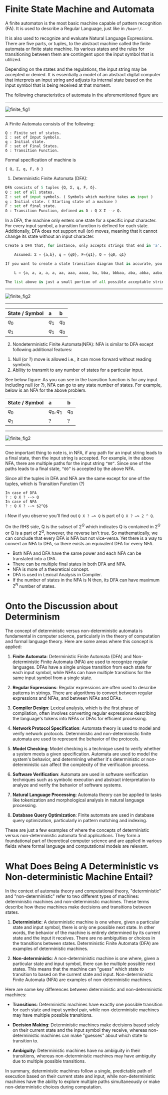# Finite State Machine and Automata

A finite automaton is the most basic machine capable of pattern recognition (FA). It is used to describe a Regular Language, just like in `/baa+!/`.

It is also used to recognize and evaluate Natural Language Expressions. There are five parts, or tuples, to the abstract machine called the finite automata or finite state machine. Its various states and the rules for transitioning between them are contingent upon the input symbol that is utilized.

Depending on the states and the regulations, the input string may be accepted or denied. It is essentially a model of an abstract digital computer that interprets an input string and adjusts its internal state based on the input symbol that is being received at that moment.

The following characteristics of automata in the aforementioned figure are

---

![finite_fig1](../extras/finite_automata/fig1.png)

---

A Finite Automata consists of the following:

```
Q : Finite set of states.       
Σ : set of Input Symbols.       
q : Initial state.       
F : set of Final States.       
δ : Transition Function.

```

Formal specification of machine is

```
{ Q, Σ, q, F, δ }

```

1. Deterministic Finite Automata (DFA):

```python
DFA consists of 5 tuples {Q, Σ, q, F, δ}.
Q : set of all states.
Σ : set of input symbols. ( Symbols which machine takes as input )
q : Initial state. ( Starting state of a machine )
F : set of final state.
δ : Transition Function, defined as δ : Q X Σ --> Q.

```

In a DFA, the machine only enters one state for a specific input character. For every input symbol, a transition function is defined for each state. Additionally, DFA does not support null (or) moves, meaning that it cannot change its state without an input character.

```python
Create a DFA that, for instance, only accepts strings that end in 'a'.

    Assumed: Σ = {a,b}, q = {q0}, F={q1}, Q = {q0, q1}

If you want to create a state transition diagram that is accurate, you should first take into account a language set of all the potential acceptable strings.

    L = {a, a, a, a, a, aa, aaa, aaaa, ba, bba, bbbaa, aba, abba, aaba, abaa}

The list above is just a small portion of all possible acceptable strings; there are many other strings that contain the letters "a" and "b".
```

---

![finite_fig2](../extras/finite_automata/fig2.png)

---



| State / Symbol | a             | b       |
| :------------- | :------------ | :------ |
| $q_0$          | ${q_1}$       | $q_0$   |
| $q_1$          | ${q_1}$       | $q_0$   |




2) Nondeterministic Finite Automata(NFA): NFA is similar to DFA except following additional features:

1. Null (or ?) move is allowed i.e., it can move forward without reading symbols.
2. Ability to transmit to any number of states for a particular input.




See below figure:
    As you can see in the transition function is for any input including null (or ?), NFA can go to any state number of states. For example, below is an NFA for the above problem.

| State / Symbol | a             | b       |
| :------------- | :------------ | :------ |
| $q_0$          | ${q_0,q_1}$   | $q_0$   |
| $q_1$          | ?             | ?       |

---

![finite_fig2](../extras/finite_automata/fig3.png)

---

One important thing to note is, in NFA, if any path for an input string leads to a final state, then the input string is accepted. For example, in the above NFA, there are multiple paths for the input string `“00”`. Since one of the paths leads to a final state, `“00”` is accepted by the above NFA.

Since all the tuples in DFA and NFA are the same except for one of the tuples, which is Transition Function (?)

```
In case of DFA
? : Q X ? --> Q
In case of NFA
? : Q X ? --> $2^Q$  
```

ℹ️ Now if you observe you’ll find out `Q X ? –> Q` is part of `Q X ? –> 2 ^ Q`.

On the RHS side, Q is the subset of $2^Q$ which indicates Q is contained in $2^Q$ or Q is a part of $2^Q$, however, the reverse isn’t true. So mathematically, we can conclude that every DFA is NFA but not vice-versa. Yet there is a way to convert an NFA to DFA, so there exists an equivalent DFA for every NFA.

- Both NFA and DFA have the same power and each NFA can be translated into a DFA.
- There can be multiple final states in both DFA and NFA.
- NFA is more of a theoretical concept.
- DFA is used in Lexical Analysis in Compiler.
- If the number of states in the NFA is N then, its DFA can have maximum $2^N$ number of states.


# Onto the Discussion about Determinism

The concept of deterministic versus non-deterministic automata is fundamental in computer science, particularly in the theory of computation and formal language theory. Here are some areas where this concept is applied:

1. **Finite Automata**: Deterministic Finite Automata (DFA) and Non-deterministic Finite Automata (NFA) are used to recognize regular languages. DFAs have a single unique transition from each state for each input symbol, while NFAs can have multiple transitions for the same input symbol from a single state.

2. **Regular Expressions**: Regular expressions are often used to describe patterns in strings. There are algorithms to convert between regular expressions and NFAs, and between NFAs and DFAs.

3. **Compiler Design**: Lexical analysis, which is the first phase of compilation, often involves converting regular expressions describing the language's tokens into NFAs or DFAs for efficient processing.

4. **Network Protocol Specification**: Automata theory is used to model and verify network protocols. Deterministic and non-deterministic finite automata are used to represent the behavior of the protocols.

5. **Model Checking**: Model checking is a technique used to verify whether a system meets a given specification. Automata are used to model the system's behavior, and determining whether it's deterministic or non-deterministic can affect the complexity of the verification process.

6. **Software Verification**: Automata are used in software verification techniques such as symbolic execution and abstract interpretation to analyze and verify the behavior of software systems.

7. **Natural Language Processing**: Automata theory can be applied to tasks like tokenization and morphological analysis in natural language processing.

8. **Database Query Optimization**: Finite automata are used in database query optimization, particularly in pattern matching and indexing.

These are just a few examples of where the concepts of deterministic versus non-deterministic automata find applications. They form a foundational part of theoretical computer science and are applied in various fields where formal language and computational models are relevant.


# What Does Being A Deterministic vs Non-deterministic Machine Entail?

In the context of automata theory and computational theory, "deterministic" and "non-deterministic" refer to two different types of machines: deterministic machines and non-deterministic machines. These terms describe how these machines make decisions and transitions between states.

1. **Deterministic**: A deterministic machine is one where, given a particular state and input symbol, there is only one possible next state. In other words, the behavior of the machine is entirely determined by its current state and the input it receives. There are no ambiguities or choices in the transitions between states. Deterministic Finite Automata (DFA) are examples of deterministic machines.

2. **Non-deterministic**: A non-deterministic machine is one where, given a particular state and input symbol, there can be multiple possible next states. This means that the machine can "guess" which state to transition to based on the current state and input. Non-deterministic Finite Automata (NFA) are examples of non-deterministic machines.

Here are some key differences between deterministic and non-deterministic machines:

- **Transitions**: Deterministic machines have exactly one possible transition for each state and input symbol pair, while non-deterministic machines may have multiple possible transitions.

- **Decision Making**: Deterministic machines make decisions based solely on their current state and the input symbol they receive, whereas non-deterministic machines can make "guesses" about which state to transition to.

- **Ambiguity**: Deterministic machines have no ambiguity in their transitions, whereas non-deterministic machines may have ambiguity due to multiple possible transitions.

In summary, deterministic machines follow a single, predictable path of execution based on their current state and input, while non-deterministic machines have the ability to explore multiple paths simultaneously or make non-deterministic choices during computation.
